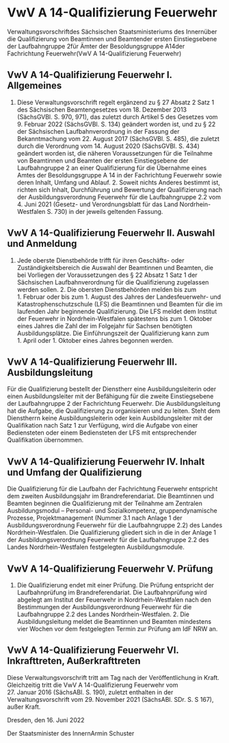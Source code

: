 # VwV A 14-Qualifizierung Feuerwehr

Verwaltungsvorschriftdes Sächsischen Staatsministeriums des Innernüber die Qualifizierung von Beamtinnen und Beamtender ersten Einstiegsebene der Laufbahngruppe 2für Ämter der Besoldungsgruppe A14der Fachrichtung Feuerwehr(VwV A 14-Qualifizierung Feuerwehr)

## VwV A 14-Qualifizierung Feuerwehr I. Allgemeines

1. Diese Verwaltungsvorschrift regelt ergänzend zu § 27 Absatz 2 Satz 1 des Sächsischen Beamtengesetzes vom 18. Dezember 2013 (SächsGVBl. S. 970, 971), das zuletzt durch Artikel 5 des Gesetzes vom 9. Februar 2022 (SächsGVBl. S. 134) geändert worden ist, und zu § 22 der Sächsischen Laufbahnverordnung in der Fassung der Bekanntmachung vom 22. August 2017 (SächsGVBl. S. 485), die zuletzt durch die Verordnung vom 14. August 2020 (SächsGVBl. S. 434) geändert worden ist, die näheren Voraussetzungen für die Teilnahme von Beamtinnen und Beamten der ersten Einstiegsebene der Laufbahngruppe 2 an einer Qualifizierung für die Übernahme eines Amtes der Besoldungsgruppe A 14 in der Fachrichtung Feuerwehr sowie deren Inhalt, Umfang und Ablauf. 2. Soweit nichts Anderes bestimmt ist, richten sich Inhalt, Durchführung und Bewertung der Qualifizierung nach der Ausbildungsverordnung Feuerwehr für die Laufbahngruppe 2.2 vom 4. Juni 2021 (Gesetz- und Verordnungsblatt für das Land Nordrhein-Westfalen S. 730) in der jeweils geltenden Fassung. 
## VwV A 14-Qualifizierung Feuerwehr II. Auswahl und Anmeldung

1. Jede oberste Dienstbehörde trifft für ihren Geschäfts- oder Zuständigkeitsbereich die Auswahl der Beamtinnen und Beamten, die bei Vorliegen der Voraussetzungen des § 22 Absatz 1 Satz 1 der Sächsischen Laufbahnverordnung für die Qualifizierung zugelassen werden sollen. 2. Die obersten Dienstbehörden melden bis zum 1. Februar oder bis zum 1. August des Jahres der Landesfeuerwehr- und Katastrophenschutzschule (LFS) die Beamtinnen und Beamten für die im laufenden Jahr beginnende Qualifizierung. Die LFS meldet dem Institut der Feuerwehr in Nordrhein-Westfalen spätestens bis zum 1. Oktober eines Jahres die Zahl der im Folgejahr für Sachsen benötigten Ausbildungsplätze. Die Einführungszeit der Qualifizierung kann zum 1. April oder 1. Oktober eines Jahres begonnen werden. 
## VwV A 14-Qualifizierung Feuerwehr III. Ausbildungsleitung

Für die Qualifizierung bestellt der Dienstherr eine Ausbildungsleiterin oder einen Ausbildungsleiter mit der Befähigung für die zweite Einstiegsebene der Laufbahngruppe 2 der Fachrichtung Feuerwehr. Die Ausbildungsleitung hat die Aufgabe, die Qualifizierung zu organisieren und zu leiten. Steht dem Dienstherrn keine Ausbildungsleiterin oder kein Ausbildungsleiter mit der Qualifikation nach Satz 1 zur Verfügung, wird die Aufgabe von einer Bediensteten oder einem Bediensteten der LFS mit entsprechender Qualifikation übernommen.


## VwV A 14-Qualifizierung Feuerwehr IV. Inhalt und Umfang der Qualifizierung

Die Qualifizierung für die Laufbahn der Fachrichtung Feuerwehr entspricht dem zweiten Ausbildungsjahr im Brandreferendariat. Die Beamtinnen und Beamten beginnen die Qualifizierung mit der Teilnahme am Zentralen Ausbildungsmodul – Personal- und Sozialkompetenz, gruppendynamische Prozesse, Projektmanagement (Nummer 3.1 nach Anlage 1 der Ausbildungsverordnung Feuerwehr für die Laufbahngruppe 2.2) des Landes Nordrhein-Westfalen. Die Qualifizierung gliedert sich in die in der Anlage 1 der Ausbildungsverordnung Feuerwehr für die Laufbahngruppe 2.2 des Landes Nordrhein-Westfalen festgelegten Ausbildungsmodule.


## VwV A 14-Qualifizierung Feuerwehr V. Prüfung

1. Die Qualifizierung endet mit einer Prüfung. Die Prüfung entspricht der Laufbahnprüfung im Brandreferendariat. Die Laufbahnprüfung wird abgelegt am Institut der Feuerwehr in Nordrhein-Westfalen nach den Bestimmungen der Ausbildungsverordnung Feuerwehr für die Laufbahngruppe 2.2 des Landes Nordrhein-Westfalen. 2. Die Ausbildungsleitung meldet die Beamtinnen und Beamten mindestens vier Wochen vor dem festgelegten Termin zur Prüfung am IdF NRW an. 
## VwV A 14-Qualifizierung Feuerwehr VI. Inkrafttreten, Außerkrafttreten

Diese Verwaltungsvorschrift tritt am Tag nach der Veröffentlichung in Kraft. Gleichzeitig tritt die VwV A 14-Qualifizierung Feuerwehr vom 27. Januar 2016 (SächsABl. S. 190), zuletzt enthalten in der Verwaltungsvorschrift vom 29. November 2021 (SächsABl. SDr. S. S 167), außer Kraft.

Dresden, den 16. Juni 2022

Der Staatsminister des InnernArmin Schuster

